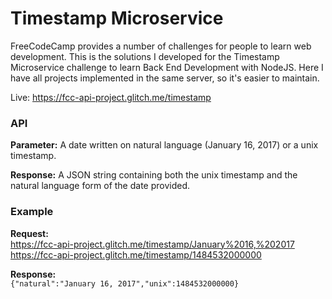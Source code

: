 # Timestamp Microservice

FreeCodeCamp provides a number of challenges for people to learn web development. This is the solutions I developed for the Timestamp Microservice challenge to learn Back End Development with NodeJS. Here I have all projects implemented in the same server, so it's easier to maintain.

Live: <https://fcc-api-project.glitch.me/timestamp>


### API

**Parameter:** A date written on natural language (January 16, 2017) or a unix timestamp.

**Response:** A JSON string containing both the unix timestamp and the natural language form of the date provided.


### Example

**Request:**  
<https://fcc-api-project.glitch.me/timestamp/January%2016,%202017>  
<https://fcc-api-project.glitch.me/timestamp/1484532000000>

**Response:**  
`{"natural":"January 16, 2017","unix":1484532000000}`
